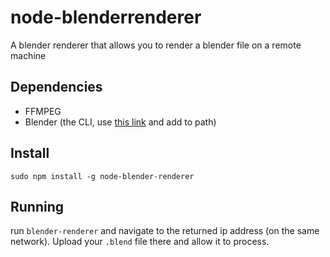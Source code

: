# node-blenderrenderer
A blender renderer that allows you to render a blender file on a remote machine

## Dependencies

* FFMPEG
* Blender (the CLI, use [this link](https://docs.blender.org/manual/en/dev/render/workflows/command_line.html) and add to path)

## Install

`sudo npm install -g node-blender-renderer`

## Running

run `blender-renderer` and navigate to the returned ip address (on the same network). Upload your `.blend` file there and allow it to process.
